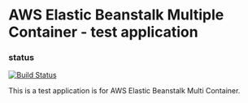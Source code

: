 # AWS Elastic Beanstalk Multiple Container - test application

### status
[![Build Status](https://travis-ci.org/saidsef/aws-elastic-beanstalk-docker-sample-application.svg?branch=master)](https://travis-ci.org/saidsef/aws-elastic-beanstalk-docker-sample-application)

This is a test application is for AWS Elastic Beanstalk Multi Container.
